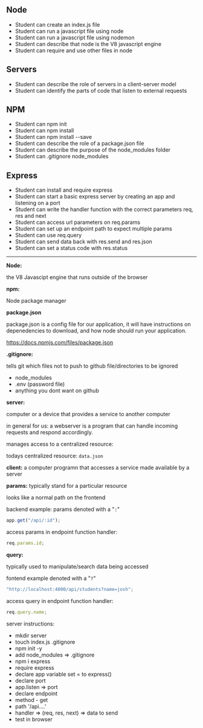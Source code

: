 ## Node

- Student can create an index.js file
- Student can run a javascript file using node
- Student can run a javascript file using nodemon
- Student can describe that node is the V8 javascript engine
- Student can require and use other files in node

## Servers

- Student can describe the role of servers in a client-server model
- Student can identify the parts of code that listen to external requests

## NPM

- Student can npm init
- Student can npm install
- Student can npm install --save
- Student can describe the role of a package.json file
- Student can describe the purpose of the node_modules folder
- Student can .gitignore node_modules

## Express

- Student can install and require express
- Student can start a basic express server by creating an app and listening on a port
- Student can write the handler function with the correct parameters req, res and next
- Student can access url parameters on req.params
- Student can set up an endpoint path to expect multiple params
- Student can use req.query
- Student can send data back with res.send and res.json
- Student can set a status code with res.status

---

**Node:**

the V8 Javascipt engine that runs outside of the browser

**npm:**

Node package manager

**package.json**

package.json is a config file for our application, it will have instructions on depenedencies to download, and how node should run your application.

https://docs.npmjs.com/files/package.json

**.gitignore:**

tells git which files not to push to github
file/directories to be ignored

- node_modules
- .env (password file)
- anything you dont want on github

**server:**

computer or a device that provides a service to another computer

in general for us:
a webserver is a program that can handle incoming requests and respond accordingly.

manages access to a centralized resource:

todays centralized resource: `data.json`

**client:**
a computer programn that accesses a service made available by a server

**params:**
typically stand for a particular resource

looks like a normal path on the frontend

backend example:
params denoted with a "`:`"

```js
app.get("/api/:id");
```

access params in endpoint function handler:

```js
req.params.id;
```

**query:**

typically used to manipulate/search data being accessed

fontend example
denoted with a "`?`"

```js
"http://localhost:4000/api/students?name=josh";
```

access query in endpoint function handler:

```js
req.query.name;
```

server instructions:

- mkdir server
- touch index.js .gitignore
- npm init -y
- add node_modules => .gitignore
- npm i express
- require express
- declare app variable set = to express()
- declare port
- app.listen => port
- declare endpoint
- method - get
- path '/api....'
- handler => (req, res, next) => data to send
- test in browser
